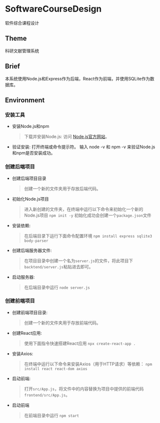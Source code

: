 # SoftwareCourseDesign
软件综合课程设计

## Theme
科研文献管理系统

## Brief
本系统使用Node.js和Express作为后端，React作为前端，并使用SQLite作为数据库。

## Environment
### 安装工具
* 安装Node.js和npm
    > 下载并安装Node.js: 访问 [Node.js官方网站](https://nodejs.org/zh-cn?spm=5176.28103460.0.0.297c5d27EpGsYd)。
* 验证安装:
    打开终端或命令提示符。
    输入 node -v 和 npm -v 来验证Node.js和npm是否安装成功。

### 创建后端项目
* 创建后端项目目录
    > 创建一个新的文件夹用于存放后端代码。
* 初始化Node.js项目
    > 进入新创建的文件夹，在终端中运行以下命令来初始化一个新的Node.js项目
        ``` npm init -y ```
    > 初始化成功会创建一个``` package.json ```文件
* 安装依赖: 
    > 在后端目录下运行下面命令配置环境 
        ``` npm install express sqlite3 body-parser ```
* 创建后端服务器文件:
    > 在项目目录中创建一个名为``` server.js ```的文件，将此项目下``` backtend/server.js ```粘贴进去即可。
* 启动服务器:
    > 在后端目录中运行
    ``` node server.js ``` 

### 创建前端项目
* 创建前端项目目录:
    > 创建一个新的文件夹用于存放前端代码。
* 创建React应用:
    > 使用下面指令快速搭建React应用
    ``` npx create-react-app . ```
* 安装Axios:
    > 在终端中运行以下命令来安装Axios（用于HTTP请求）等依赖：
    ``` npm install react react-dom axios ```
* 启动前端:
    > 打开``` src/App.js ```，将文件中的内容替换为项目中提供的前端代码 ``` frontend/src/App.js```。
* 启动前端
    > 在前端目录中运行 
    ``` npm start ```